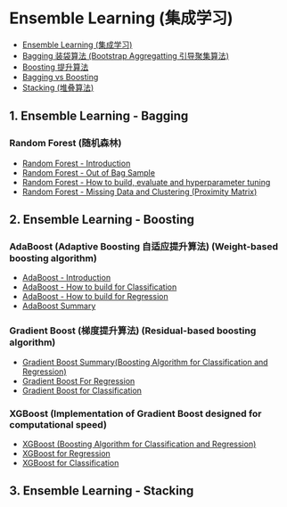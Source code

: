 # Ensemble Learning (集成学习)
  * [Ensemble Learning (集成学习)](https://github.com/yangshiteng/StatQuest-Study-Notes/blob/main/Notes/Ensemble%20Learning.md)
  * [Bagging 装袋算法 (Bootstrap Aggregatting 引导聚集算法)](https://github.com/yangshiteng/StatQuest-Study-Notes/blob/main/Notes/Bagging.md)
  * [Boosting 提升算法](https://github.com/yangshiteng/StatQuest-Study-Notes/blob/main/Notes/Boosting.md)
  * [Bagging vs Boosting](https://github.com/yangshiteng/StatQuest-Study-Notes/blob/main/Notes/Bagging%20vs%20Boosting.md)
  * [Stacking (堆叠算法)](https://github.com/yangshiteng/StatQuest-Study-Notes/blob/main/Notes/stacking.md)

## 1. Ensemble Learning - Bagging

### Random Forest (随机森林)
  * [Random Forest - Introduction](https://github.com/yangshiteng/StatQuest-Study-Notes/blob/main/Notes/Random%20Forest.md)
  * [Random Forest - Out of Bag Sample](https://github.com/yangshiteng/StatQuest-Study-Notes/blob/main/Notes/outofbagsample.md)
  * [Random Forest - How to build, evaluate and hyperparameter tuning](https://github.com/yangshiteng/StatQuest-Study-Notes/blob/main/Notes/RandomForest.pdf)
  * [Random Forest - Missing Data and Clustering (Proximity Matrix)](https://github.com/yangshiteng/StatQuest-Study-Notes/blob/main/Notes/TreemodelMissingdata.pdf)

## 2. Ensemble Learning - Boosting

### AdaBoost (Adaptive Boosting 自适应提升算法) (Weight-based boosting algorithm)
  * [AdaBoost - Introduction](https://github.com/yangshiteng/StatQuest-Study-Notes/blob/main/Notes/AdaBoost%20Introduction.md)
  * [AdaBoost - How to build for Classification](https://github.com/yangshiteng/StatQuest-Study-Notes/blob/main/Notes/AdaBoost.pdf)
  * [AdaBoost - How to build for Regression]()
  * [AdaBoost Summary](https://github.com/yangshiteng/StatQuest-Study-Notes/blob/main/Notes/AdaBoost%20Summary.md)

### Gradient Boost (梯度提升算法) (Residual-based boosting algorithm) 
  * [Gradient Boost Summary(Boosting Algorithm for Classification and Regression)](https://github.com/yangshiteng/StatQuest-Study-Notes/blob/main/Notes/Gradient%20Boost%20Summary.md)
  * [Gradient Boost For Regression](https://github.com/yangshiteng/StatQuest-Study-Notes/blob/main/Notes/Gradient%20Boost%20for%20Regression.pdf)
  * [Gradient Boost for Classification](https://github.com/yangshiteng/StatQuest-Study-Notes/blob/main/Notes/Gradient%20Boost%20For%20Classification.pdf)

### XGBoost (Implementation of Gradient Boost designed for computational speed)
  * [XGBoost (Boosting Algorithm for Classification and Regression)](https://github.com/yangshiteng/StatQuest-Study-Notes/blob/main/Notes/XGBoost%20(Boosting%20Algorithm%20for%20Classification%20and%20Regression).md)
  * [XGBoost for Regression](https://github.com/yangshiteng/StatQuest-Study-Notes/blob/main/Notes/XGBoost%20for%20Regression.pdf)
  * [XGBoost for Classification](https://github.com/yangshiteng/StatQuest-Study-Notes/blob/main/Notes/XGBoost%20for%20Classification.pdf)

## 3. Ensemble Learning - Stacking
